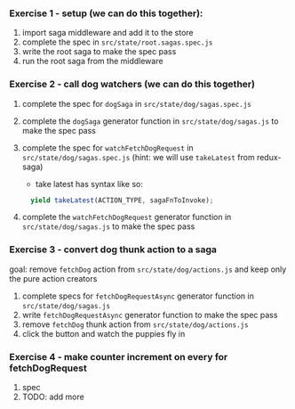 ### Exercise 1 - setup (we can do this together):

1. import saga middleware and add it to the store
2. complete the spec in `src/state/root.sagas.spec.js`
3. write the root saga to make the spec pass
4. run the root saga from the middleware

### Exercise 2 - call dog watchers (we can do this together)

1. complete the spec for `dogSaga` in `src/state/dog/sagas.spec.js`
2. complete the `dogSaga` generator function in `src/state/dog/sagas.js` to make the spec pass
3. complete the spec for `watchFetchDogRequest` in `src/state/dog/sagas.spec.js` (hint: we will use `takeLatest` from redux-saga)

   - take latest has syntax like so:

   ```js
     yield takeLatest(ACTION_TYPE, sagaFnToInvoke);
   ```

4. complete the `watchFetchDogRequest` generator function in `src/state/dog/sagas.js` to make the spec pass

### Exercise 3 - convert dog thunk action to a saga

goal: remove `fetchDog` action from `src/state/dog/actions.js` and keep only the pure action creators

1. complete specs for `fetchDogRequestAsync` generator function in `src/state/dog/sagas.js`
2. write `fetchDogRequestAsync` generator function to make the spec pass
3. remove `fetchDog` thunk action from `src/state/dog/actions.js`
4. click the button and watch the puppies fly in

### Exercise 4 - make counter increment on every for fetchDogRequest

1. spec
2. TODO: add more
